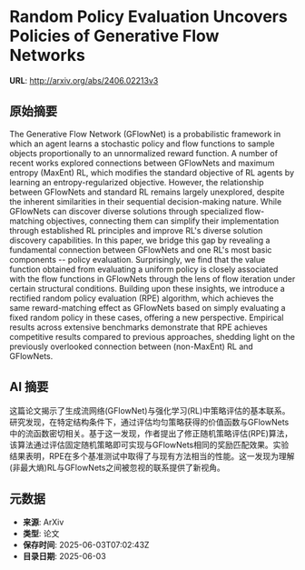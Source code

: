 # Random Policy Evaluation Uncovers Policies of Generative Flow Networks

**URL**: http://arxiv.org/abs/2406.02213v3

## 原始摘要

The Generative Flow Network (GFlowNet) is a probabilistic framework in which
an agent learns a stochastic policy and flow functions to sample objects
proportionally to an unnormalized reward function. A number of recent works
explored connections between GFlowNets and maximum entropy (MaxEnt) RL, which
modifies the standard objective of RL agents by learning an entropy-regularized
objective. However, the relationship between GFlowNets and standard RL remains
largely unexplored, despite the inherent similarities in their sequential
decision-making nature. While GFlowNets can discover diverse solutions through
specialized flow-matching objectives, connecting them can simplify their
implementation through established RL principles and improve RL's diverse
solution discovery capabilities. In this paper, we bridge this gap by revealing
a fundamental connection between GFlowNets and one RL's most basic components
-- policy evaluation. Surprisingly, we find that the value function obtained
from evaluating a uniform policy is closely associated with the flow functions
in GFlowNets through the lens of flow iteration under certain structural
conditions. Building upon these insights, we introduce a rectified random
policy evaluation (RPE) algorithm, which achieves the same reward-matching
effect as GFlowNets based on simply evaluating a fixed random policy in these
cases, offering a new perspective. Empirical results across extensive
benchmarks demonstrate that RPE achieves competitive results compared to
previous approaches, shedding light on the previously overlooked connection
between (non-MaxEnt) RL and GFlowNets.


## AI 摘要

这篇论文揭示了生成流网络(GFlowNet)与强化学习(RL)中策略评估的基本联系。研究发现，在特定结构条件下，通过评估均匀策略获得的价值函数与GFlowNets中的流函数密切相关。基于这一发现，作者提出了修正随机策略评估(RPE)算法，该算法通过评估固定随机策略即可实现与GFlowNets相同的奖励匹配效果。实验结果表明，RPE在多个基准测试中取得了与现有方法相当的性能。这一发现为理解(非最大熵)RL与GFlowNets之间被忽视的联系提供了新视角。

## 元数据

- **来源**: ArXiv
- **类型**: 论文
- **保存时间**: 2025-06-03T07:02:43Z
- **目录日期**: 2025-06-03
